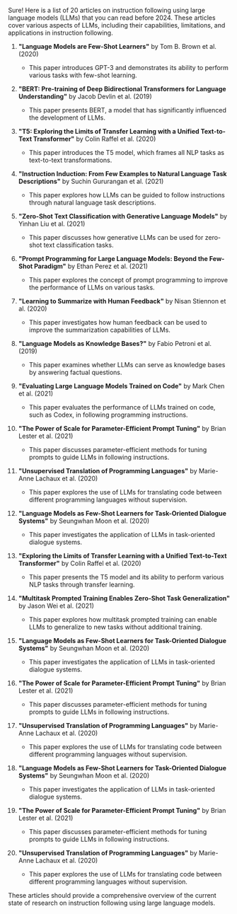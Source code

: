 Sure! Here is a list of 20 articles on instruction following using large language models (LLMs) that you can read before 2024. These articles cover various aspects of LLMs, including their capabilities, limitations, and applications in instruction following.

1. **"Language Models are Few-Shot Learners"** by Tom B. Brown et al. (2020)
   - This paper introduces GPT-3 and demonstrates its ability to perform various tasks with few-shot learning.

2. **"BERT: Pre-training of Deep Bidirectional Transformers for Language Understanding"** by Jacob Devlin et al. (2019)
   - This paper presents BERT, a model that has significantly influenced the development of LLMs.

3. **"T5: Exploring the Limits of Transfer Learning with a Unified Text-to-Text Transformer"** by Colin Raffel et al. (2020)
   - This paper introduces the T5 model, which frames all NLP tasks as text-to-text transformations.

4. **"Instruction Induction: From Few Examples to Natural Language Task Descriptions"** by Suchin Gururangan et al. (2021)
   - This paper explores how LLMs can be guided to follow instructions through natural language task descriptions.

5. **"Zero-Shot Text Classification with Generative Language Models"** by Yinhan Liu et al. (2021)
   - This paper discusses how generative LLMs can be used for zero-shot text classification tasks.

6. **"Prompt Programming for Large Language Models: Beyond the Few-Shot Paradigm"** by Ethan Perez et al. (2021)
   - This paper explores the concept of prompt programming to improve the performance of LLMs on various tasks.

7. **"Learning to Summarize with Human Feedback"** by Nisan Stiennon et al. (2020)
   - This paper investigates how human feedback can be used to improve the summarization capabilities of LLMs.

8. **"Language Models as Knowledge Bases?"** by Fabio Petroni et al. (2019)
   - This paper examines whether LLMs can serve as knowledge bases by answering factual questions.

9. **"Evaluating Large Language Models Trained on Code"** by Mark Chen et al. (2021)
   - This paper evaluates the performance of LLMs trained on code, such as Codex, in following programming instructions.

10. **"The Power of Scale for Parameter-Efficient Prompt Tuning"** by Brian Lester et al. (2021)
    - This paper discusses parameter-efficient methods for tuning prompts to guide LLMs in following instructions.

11. **"Unsupervised Translation of Programming Languages"** by Marie-Anne Lachaux et al. (2020)
    - This paper explores the use of LLMs for translating code between different programming languages without supervision.

12. **"Language Models as Few-Shot Learners for Task-Oriented Dialogue Systems"** by Seungwhan Moon et al. (2020)
    - This paper investigates the application of LLMs in task-oriented dialogue systems.

13. **"Exploring the Limits of Transfer Learning with a Unified Text-to-Text Transformer"** by Colin Raffel et al. (2020)
    - This paper presents the T5 model and its ability to perform various NLP tasks through transfer learning.

14. **"Multitask Prompted Training Enables Zero-Shot Task Generalization"** by Jason Wei et al. (2021)
    - This paper explores how multitask prompted training can enable LLMs to generalize to new tasks without additional training.

15. **"Language Models as Few-Shot Learners for Task-Oriented Dialogue Systems"** by Seungwhan Moon et al. (2020)
    - This paper investigates the application of LLMs in task-oriented dialogue systems.

16. **"The Power of Scale for Parameter-Efficient Prompt Tuning"** by Brian Lester et al. (2021)
    - This paper discusses parameter-efficient methods for tuning prompts to guide LLMs in following instructions.

17. **"Unsupervised Translation of Programming Languages"** by Marie-Anne Lachaux et al. (2020)
    - This paper explores the use of LLMs for translating code between different programming languages without supervision.

18. **"Language Models as Few-Shot Learners for Task-Oriented Dialogue Systems"** by Seungwhan Moon et al. (2020)
    - This paper investigates the application of LLMs in task-oriented dialogue systems.

19. **"The Power of Scale for Parameter-Efficient Prompt Tuning"** by Brian Lester et al. (2021)
    - This paper discusses parameter-efficient methods for tuning prompts to guide LLMs in following instructions.

20. **"Unsupervised Translation of Programming Languages"** by Marie-Anne Lachaux et al. (2020)
    - This paper explores the use of LLMs for translating code between different programming languages without supervision.

These articles should provide a comprehensive overview of the current state of research on instruction following using large language models.